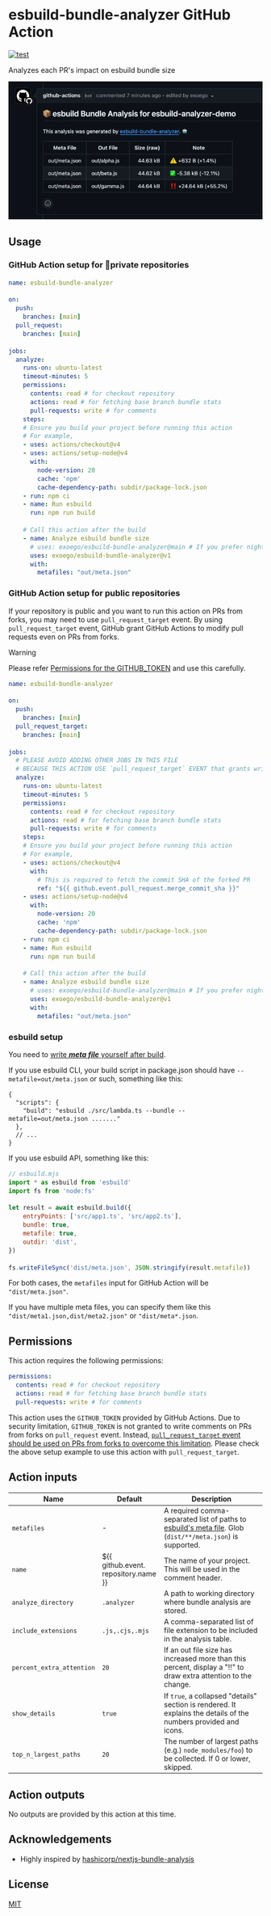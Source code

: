 # esbuild-bundle-analyzer GitHub Action

[![test](https://github.com/exoego/esbuild-bundle-analyzer/actions/workflows/ci.yml/badge.svg)](https://github.com/exoego/esbuild-bundle-analyzer/actions/workflows/ci.yml)

Analyzes each PR's impact on esbuild bundle size

![comment-example](/doc/comment.png "Comment Example")

## Usage

### GitHub Action setup for 🔐private repositories

```yaml
name: esbuild-bundle-analyzer

on:
  push:
    branches: [main]
  pull_request:
    branches: [main]

jobs:
  analyze:
    runs-on: ubuntu-latest
    timeout-minutes: 5
    permissions:
      contents: read # for checkout repository
      actions: read # for fetching base branch bundle stats
      pull-requests: write # for comments
    steps:
    # Ensure you build your project before running this action
    # For example,
    - uses: actions/checkout@v4
    - uses: actions/setup-node@v4
      with:
        node-version: 20
        cache: 'npm'
        cache-dependency-path: subdir/package-lock.json
    - run: npm ci
    - name: Run esbuild
      run: npm run build
    
    # Call this action after the build
    - name: Analyze esbuild bundle size
      # uses: exoego/esbuild-bundle-analyzer@main # If you prefer nightly!
      uses: exoego/esbuild-bundle-analyzer@v1
      with:
        metafiles: "out/meta.json"
```


### GitHub Action setup for public repositories

If your repository is public and you want to run this action on PRs from forks, you may need to use `pull_request_target` event.
By using `pull_request_target` event, GitHub grant GitHub Actions to modify pull requests even on PRs from forks.

> [!WARNING]
> Please refer [Permissions for the GITHUB_TOKEN](https://docs.github.com/en/actions/security-guides/automatic-token-authentication#permissions-for-the-github_token) and use this carefully.

```yaml
name: esbuild-bundle-analyzer

on:
  push:
    branches: [main]
  pull_request_target:
    branches: [main]

jobs:
  # PLEASE AVOID ADDING OTHER JOBS IN THIS FILE
  # BECAUSE THIS ACTION USE `pull_request_target` EVENT that grants write permissions to GitHub Actions running on PRs from forks.
  analyze:
    runs-on: ubuntu-latest
    timeout-minutes: 5
    permissions:
      contents: read # for checkout repository
      actions: read # for fetching base branch bundle stats
      pull-requests: write # for comments    
    steps:
    # Ensure you build your project before running this action
    # For example,
    - uses: actions/checkout@v4
      with:
        # This is required to fetch the commit SHA of the forked PR
        ref: "${{ github.event.pull_request.merge_commit_sha }}"
    - uses: actions/setup-node@v4
      with:
        node-version: 20
        cache: 'npm'
        cache-dependency-path: subdir/package-lock.json
    - run: npm ci
    - name: Run esbuild
      run: npm run build
    
    # Call this action after the build
    - name: Analyze esbuild bundle size
      # uses: exoego/esbuild-bundle-analyzer@main # If you prefer nightly!
      uses: exoego/esbuild-bundle-analyzer@v1
      with:
        metafiles: "out/meta.json"
```

### esbuild setup

You need to [write ***meta file*** yourself after build](https://esbuild.github.io/api/#metafile).

If you use esbuild CLI, your build script in package.json should have `--metafile=out/meta.json` or such, something like this:

```json5
{
  "scripts": {
    "build": "esbuild ./src/lambda.ts --bundle --metafile=out/meta.json ......."
  },
  // ...
}
```

If you use esbuild API, something like this:

```javascript
// esbuild.mjs
import * as esbuild from 'esbuild'
import fs from 'node:fs'

let result = await esbuild.build({
    entryPoints: ['src/app1.ts', 'src/app2.ts'],
    bundle: true,
    metafile: true,
    outdir: 'dist',
})

fs.writeFileSync('dist/meta.json', JSON.stringify(result.metafile))
```

For both cases, the `metafiles` input for GitHub Action will be `"dist/meta.json"`.

If you have multiple meta files, you can specify them like this `"dist/meta1.json,dist/meta2.json"` or `"dist/meta*.json`.

## Permissions

This action requires the following permissions:

```yaml
permissions:
  contents: read # for checkout repository
  actions: read # for fetching base branch bundle stats
  pull-requests: write # for comments
```

This action uses the `GITHUB_TOKEN` provided by GitHub Actions.
Due to security limitation, `GITHUB_TOKEN` is not granted to write comments on PRs from forks on `pull_request` event.
Instead, [`pull_request_target` event should be used on PRs from forks to overcome this limitation](https://docs.github.com/en/actions/security-guides/automatic-token-authentication).
Please check the above setup example to use this action with `pull_request_target`.

## Action inputs

| Name                      | Default                               | Description                                                                                                      |
|---------------------------|---------------------------------------|------------------------------------------------------------------------------------------------------------------|
| `metafiles`               | -                                     | A required comma-separated list of paths to [esbuild's meta file]([https://esbuild.github.io/api/#metafile]). Glob (`dist/**/meta.json`) is supported. |
| `name`                    | ${{ github.event.<br>repository.name }} | The name of your project. This will be used in the comment header.                                             |
| `analyze_directory`       | `.analyzer`                           | A path to working directory where bundle analysis are stored.                                                    |
| `include_extensions`      | `.js,.cjs,.mjs`                       | A comma-separated list of file extension to be included in the analysis table.                                   |
| `percent_extra_attention` | `20`                                  | If an out file size has increased more than this percent, display a "‼️" to draw extra attention to the change.  |
| `show_details`            | `true`                                | If `true`, a collapsed "details" section is rendered. It explains the details of the numbers provided and icons. |
| `top_n_largest_paths`     | `20`                                  | The number of largest paths (e.g.) `node_modules/foo`) to be collected. If 0 or lower, skipped.                  |

## Action outputs

No outputs are provided by this action at this time.

## Acknowledgements

- Highly inspired by [hashicorp/nextjs-bundle-analysis](https://github.com/hashicorp/nextjs-bundle-analysis)

## License

[MIT](LICENSE)
